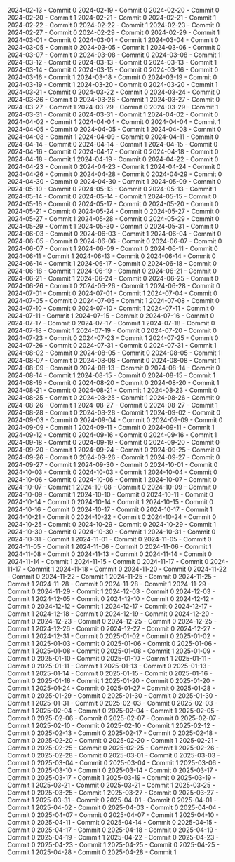2024-02-13 - Commit 0
2024-02-19 - Commit 0
2024-02-20 - Commit 0
2024-02-20 - Commit 1
2024-02-21 - Commit 0
2024-02-21 - Commit 1
2024-02-22 - Commit 0
2024-02-22 - Commit 1
2024-02-23 - Commit 0
2024-02-27 - Commit 0
2024-02-29 - Commit 0
2024-02-29 - Commit 1
2024-03-01 - Commit 0
2024-03-01 - Commit 1
2024-03-04 - Commit 0
2024-03-05 - Commit 0
2024-03-05 - Commit 1
2024-03-06 - Commit 0
2024-03-07 - Commit 0
2024-03-08 - Commit 0
2024-03-08 - Commit 1
2024-03-12 - Commit 0
2024-03-13 - Commit 0
2024-03-13 - Commit 1
2024-03-14 - Commit 0
2024-03-15 - Commit 0
2024-03-16 - Commit 0
2024-03-16 - Commit 1
2024-03-18 - Commit 0
2024-03-19 - Commit 0
2024-03-19 - Commit 1
2024-03-20 - Commit 0
2024-03-20 - Commit 1
2024-03-21 - Commit 0
2024-03-22 - Commit 0
2024-03-24 - Commit 0
2024-03-26 - Commit 0
2024-03-26 - Commit 1
2024-03-27 - Commit 0
2024-03-27 - Commit 1
2024-03-29 - Commit 0
2024-03-29 - Commit 1
2024-03-31 - Commit 0
2024-03-31 - Commit 1
2024-04-02 - Commit 0
2024-04-02 - Commit 1
2024-04-04 - Commit 0
2024-04-04 - Commit 1
2024-04-05 - Commit 0
2024-04-05 - Commit 1
2024-04-08 - Commit 0
2024-04-08 - Commit 1
2024-04-09 - Commit 0
2024-04-11 - Commit 0
2024-04-14 - Commit 0
2024-04-14 - Commit 1
2024-04-15 - Commit 0
2024-04-16 - Commit 0
2024-04-17 - Commit 0
2024-04-18 - Commit 0
2024-04-18 - Commit 1
2024-04-19 - Commit 0
2024-04-22 - Commit 0
2024-04-23 - Commit 0
2024-04-23 - Commit 1
2024-04-24 - Commit 0
2024-04-26 - Commit 0
2024-04-28 - Commit 0
2024-04-29 - Commit 0
2024-04-30 - Commit 0
2024-04-30 - Commit 1
2024-05-09 - Commit 0
2024-05-10 - Commit 0
2024-05-13 - Commit 0
2024-05-13 - Commit 1
2024-05-14 - Commit 0
2024-05-14 - Commit 1
2024-05-15 - Commit 0
2024-05-16 - Commit 0
2024-05-17 - Commit 0
2024-05-20 - Commit 0
2024-05-21 - Commit 0
2024-05-24 - Commit 0
2024-05-27 - Commit 0
2024-05-27 - Commit 1
2024-05-28 - Commit 0
2024-05-29 - Commit 0
2024-05-29 - Commit 1
2024-05-30 - Commit 0
2024-05-31 - Commit 0
2024-06-03 - Commit 0
2024-06-03 - Commit 1
2024-06-04 - Commit 0
2024-06-05 - Commit 0
2024-06-06 - Commit 0
2024-06-07 - Commit 0
2024-06-07 - Commit 1
2024-06-09 - Commit 0
2024-06-11 - Commit 0
2024-06-11 - Commit 1
2024-06-13 - Commit 0
2024-06-14 - Commit 0
2024-06-14 - Commit 1
2024-06-17 - Commit 0
2024-06-18 - Commit 0
2024-06-18 - Commit 1
2024-06-19 - Commit 0
2024-06-21 - Commit 0
2024-06-21 - Commit 1
2024-06-24 - Commit 0
2024-06-25 - Commit 0
2024-06-26 - Commit 0
2024-06-26 - Commit 1
2024-06-28 - Commit 0
2024-07-01 - Commit 0
2024-07-01 - Commit 1
2024-07-04 - Commit 0
2024-07-05 - Commit 0
2024-07-05 - Commit 1
2024-07-08 - Commit 0
2024-07-10 - Commit 0
2024-07-10 - Commit 1
2024-07-11 - Commit 0
2024-07-11 - Commit 1
2024-07-15 - Commit 0
2024-07-16 - Commit 0
2024-07-17 - Commit 0
2024-07-17 - Commit 1
2024-07-18 - Commit 0
2024-07-18 - Commit 1
2024-07-19 - Commit 0
2024-07-20 - Commit 0
2024-07-23 - Commit 0
2024-07-23 - Commit 1
2024-07-25 - Commit 0
2024-07-26 - Commit 0
2024-07-31 - Commit 0
2024-07-31 - Commit 1
2024-08-02 - Commit 0
2024-08-05 - Commit 0
2024-08-05 - Commit 1
2024-08-07 - Commit 0
2024-08-08 - Commit 0
2024-08-08 - Commit 1
2024-08-09 - Commit 0
2024-08-13 - Commit 0
2024-08-14 - Commit 0
2024-08-14 - Commit 1
2024-08-15 - Commit 0
2024-08-15 - Commit 1
2024-08-16 - Commit 0
2024-08-20 - Commit 0
2024-08-20 - Commit 1
2024-08-21 - Commit 0
2024-08-21 - Commit 1
2024-08-23 - Commit 0
2024-08-25 - Commit 0
2024-08-25 - Commit 1
2024-08-26 - Commit 0
2024-08-26 - Commit 1
2024-08-27 - Commit 0
2024-08-27 - Commit 1
2024-08-28 - Commit 0
2024-08-28 - Commit 1
2024-09-02 - Commit 0
2024-09-03 - Commit 0
2024-09-04 - Commit 0
2024-09-09 - Commit 0
2024-09-09 - Commit 1
2024-09-11 - Commit 0
2024-09-11 - Commit 1
2024-09-12 - Commit 0
2024-09-16 - Commit 0
2024-09-16 - Commit 1
2024-09-18 - Commit 0
2024-09-19 - Commit 0
2024-09-20 - Commit 0
2024-09-20 - Commit 1
2024-09-24 - Commit 0
2024-09-25 - Commit 0
2024-09-26 - Commit 0
2024-09-26 - Commit 1
2024-09-27 - Commit 0
2024-09-27 - Commit 1
2024-09-30 - Commit 0
2024-10-01 - Commit 0
2024-10-03 - Commit 0
2024-10-03 - Commit 1
2024-10-04 - Commit 0
2024-10-06 - Commit 0
2024-10-06 - Commit 1
2024-10-07 - Commit 0
2024-10-07 - Commit 1
2024-10-08 - Commit 0
2024-10-09 - Commit 0
2024-10-09 - Commit 1
2024-10-10 - Commit 0
2024-10-11 - Commit 0
2024-10-14 - Commit 0
2024-10-14 - Commit 1
2024-10-15 - Commit 0
2024-10-16 - Commit 0
2024-10-17 - Commit 0
2024-10-17 - Commit 1
2024-10-21 - Commit 0
2024-10-22 - Commit 0
2024-10-24 - Commit 0
2024-10-25 - Commit 0
2024-10-29 - Commit 0
2024-10-29 - Commit 1
2024-10-30 - Commit 0
2024-10-30 - Commit 1
2024-10-31 - Commit 0
2024-10-31 - Commit 1
2024-11-01 - Commit 0
2024-11-05 - Commit 0
2024-11-05 - Commit 1
2024-11-06 - Commit 0
2024-11-06 - Commit 1
2024-11-08 - Commit 0
2024-11-13 - Commit 0
2024-11-14 - Commit 0
2024-11-14 - Commit 1
2024-11-15 - Commit 0
2024-11-17 - Commit 0
2024-11-17 - Commit 1
2024-11-18 - Commit 0
2024-11-20 - Commit 0
2024-11-22 - Commit 0
2024-11-22 - Commit 1
2024-11-25 - Commit 0
2024-11-25 - Commit 1
2024-11-28 - Commit 0
2024-11-28 - Commit 1
2024-11-29 - Commit 0
2024-11-29 - Commit 1
2024-12-03 - Commit 0
2024-12-03 - Commit 1
2024-12-05 - Commit 0
2024-12-10 - Commit 0
2024-12-12 - Commit 0
2024-12-12 - Commit 1
2024-12-17 - Commit 0
2024-12-17 - Commit 1
2024-12-18 - Commit 0
2024-12-19 - Commit 0
2024-12-20 - Commit 0
2024-12-23 - Commit 0
2024-12-25 - Commit 0
2024-12-25 - Commit 1
2024-12-26 - Commit 0
2024-12-27 - Commit 0
2024-12-27 - Commit 1
2024-12-31 - Commit 0
2025-01-02 - Commit 0
2025-01-02 - Commit 1
2025-01-03 - Commit 0
2025-01-06 - Commit 0
2025-01-06 - Commit 1
2025-01-08 - Commit 0
2025-01-08 - Commit 1
2025-01-09 - Commit 0
2025-01-10 - Commit 0
2025-01-10 - Commit 1
2025-01-11 - Commit 0
2025-01-11 - Commit 1
2025-01-13 - Commit 0
2025-01-13 - Commit 1
2025-01-14 - Commit 0
2025-01-15 - Commit 0
2025-01-16 - Commit 0
2025-01-16 - Commit 1
2025-01-20 - Commit 0
2025-01-20 - Commit 1
2025-01-24 - Commit 0
2025-01-27 - Commit 0
2025-01-28 - Commit 0
2025-01-29 - Commit 0
2025-01-30 - Commit 0
2025-01-30 - Commit 1
2025-01-31 - Commit 0
2025-02-03 - Commit 0
2025-02-03 - Commit 1
2025-02-04 - Commit 0
2025-02-04 - Commit 1
2025-02-05 - Commit 0
2025-02-06 - Commit 0
2025-02-07 - Commit 0
2025-02-07 - Commit 1
2025-02-10 - Commit 0
2025-02-10 - Commit 1
2025-02-12 - Commit 0
2025-02-13 - Commit 0
2025-02-17 - Commit 0
2025-02-18 - Commit 0
2025-02-20 - Commit 0
2025-02-20 - Commit 1
2025-02-21 - Commit 0
2025-02-25 - Commit 0
2025-02-25 - Commit 1
2025-02-26 - Commit 0
2025-02-28 - Commit 0
2025-03-01 - Commit 0
2025-03-03 - Commit 0
2025-03-04 - Commit 0
2025-03-04 - Commit 1
2025-03-06 - Commit 0
2025-03-10 - Commit 0
2025-03-14 - Commit 0
2025-03-17 - Commit 0
2025-03-17 - Commit 1
2025-03-19 - Commit 0
2025-03-19 - Commit 1
2025-03-21 - Commit 0
2025-03-21 - Commit 1
2025-03-25 - Commit 0
2025-03-25 - Commit 1
2025-03-27 - Commit 0
2025-03-27 - Commit 1
2025-03-31 - Commit 0
2025-04-01 - Commit 0
2025-04-01 - Commit 1
2025-04-02 - Commit 0
2025-04-03 - Commit 0
2025-04-04 - Commit 0
2025-04-07 - Commit 0
2025-04-07 - Commit 1
2025-04-10 - Commit 0
2025-04-11 - Commit 0
2025-04-14 - Commit 0
2025-04-15 - Commit 0
2025-04-17 - Commit 0
2025-04-18 - Commit 0
2025-04-19 - Commit 0
2025-04-19 - Commit 1
2025-04-22 - Commit 0
2025-04-23 - Commit 0
2025-04-23 - Commit 1
2025-04-25 - Commit 0
2025-04-25 - Commit 1
2025-04-28 - Commit 0
2025-04-28 - Commit 1
